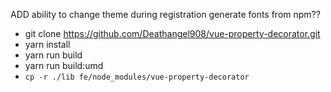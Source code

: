 ADD ability to change theme during registration
generate fonts from npm??


- git clone https://github.com/Deathangel908/vue-property-decorator.git
- yarn install
- yarn run build
- yarn run build:umd
- `cp -r ./lib fe/node_modules/vue-property-decorator`
